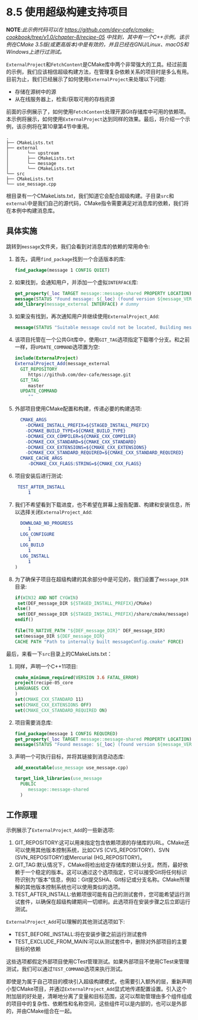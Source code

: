 # 8.5 使用超级构建支持项目

**NOTE**:*此示例代码可以在 https://github.com/dev-cafe/cmake-cookbook/tree/v1.0/chapter-8/recipe-05 中找到，其中有一个C++示例。该示例在CMake 3.5版(或更高版本)中是有效的，并且已经在GNU/Linux、macOS和Windows上进行过测试。*

`ExternalProject`和`FetchContent`是CMake库中两个非常强大的工具。经过前面的示例，我们应该相信超级构建方法，在管理复杂依赖关系的项目时是多么有用。目前为止，我们已经展示了如何使用`ExternalProject`来处理以下问题:

* 存储在源树中的源
* 从在线服务器上，检索/获取可用的存档资源

前面的示例展示了，如何使用`FetchContent`处理开源Git存储库中可用的依赖项。本示例将展示，如何使用`ExternalProject`达到同样的效果。最后，将介绍一个示例，该示例将在第10章第4节中重用。

```shell
.
├── CMakeLists.txt
├── external
│ 		└── upstream
│ 		├── CMakeLists.txt
│ 		└── message
│ 		└── CMakeLists.txt
└── src
├── CMakeLists.txt
└── use_message.cpp
```

根目录有一个CMakeLists.txt，我们知道它会配合超级构建。子目录`src`和`external`中是我们自己的源代码，CMake指令需要满足对消息库的依赖，我们将在本例中构建消息库。

## 具体实施

跳转到`message`文件夹，我们会看到对消息库的依赖的常用命令:

1. 首先，调用`find_package`找到一个合适版本的库:

   ```cmake
   find_package(message 1 CONFIG QUIET)
   ```

2. 如果找到，会通知用户，并添加一个虚拟`INTERFACE`库:

   ```cmake
   get_property(_loc TARGET message::message-shared PROPERTY LOCATION)
   message(STATUS "Found message: ${_loc} (found version ${message_VERSION})")
   add_library(message_external INTERFACE) # dummy
   ```

3. 如果没有找到，再次通知用户并继续使用`ExternalProject_Add`:

   ```cmake
   message(STATUS "Suitable message could not be located, Building message instead.")
   ```

4. 该项目托管在一个公共Git库中，使用`GIT_TAG`选项指定下载哪个分支。和之前一样，将`UPDATE_COMMAND`选项置为空:

   ```cmake
   include(ExternalProject)
   ExternalProject_Add(message_external
     GIT_REPOSITORY
     	https://github.com/dev-cafe/message.git
     GIT_TAG
     	master
     UPDATE_COMMAND
     	""
   ```

5. 外部项目使用CMake配置和构建，传递必要的构建选项:

   ```cmake
     CMAKE_ARGS
       -DCMAKE_INSTALL_PREFIX=${STAGED_INSTALL_PREFIX}
       -DCMAKE_BUILD_TYPE=${CMAKE_BUILD_TYPE}
       -DCMAKE_CXX_COMPILER=${CMAKE_CXX_COMPILER}
       -DCMAKE_CXX_STANDARD=${CMAKE_CXX_STANDARD}
       -DCMAKE_CXX_EXTENSIONS=${CMAKE_CXX_EXTENSIONS}
       -DCMAKE_CXX_STANDARD_REQUIRED=${CMAKE_CXX_STANDARD_REQUIRED}
     CMAKE_CACHE_ARGS
     	-DCMAKE_CXX_FLAGS:STRING=${CMAKE_CXX_FLAGS}
   ```

6. 项目安装后进行测试:

   ```cmake
   	TEST_AFTER_INSTALL
   		1
   ```

7. 我们不希望看到下载进度，也不希望在屏幕上报告配置、构建和安装信息，所以选择关闭`ExternalProject_Add`:

   ```cmake
     DOWNLOAD_NO_PROGRESS
     	1
     LOG_CONFIGURE
     	1
     LOG_BUILD
     	1
     LOG_INSTALL
     	1
   )
   ```

8. 为了确保子项目在超级构建的其余部分中是可见的，我们设置了`message_DIR`目录:

   ```cmake
   if(WIN32 AND NOT CYGWIN)
   	set(DEF_message_DIR ${STAGED_INSTALL_PREFIX}/CMake)
   else()
   	set(DEF_message_DIR ${STAGED_INSTALL_PREFIX}/share/cmake/message)
   endif()
   	
   file(TO_NATIVE_PATH "${DEF_message_DIR}" DEF_message_DIR)
   set(message_DIR ${DEF_message_DIR}
   CACHE PATH "Path to internally built messageConfig.cmake" FORCE)
   ```

最后，来看一下`src`目录上的CMakeLists.txt：

1. 同样，声明一个C++11项目:

   ```cmake
   cmake_minimum_required(VERSION 3.6 FATAL_ERROR)
   project(recipe-05_core
   LANGUAGES CXX
   )
   set(CMAKE_CXX_STANDARD 11)
   set(CMAKE_CXX_EXTENSIONS OFF)
   set(CMAKE_CXX_STANDARD_REQUIRED ON)
   ```

2. 项目需要消息库:

   ```cmake
   find_package(message 1 CONFIG REQUIRED)
   get_property(_loc TARGET message::message-shared PROPERTY LOCATION)
   message(STATUS "Found message: ${_loc} (found version ${message_VERSION})")
   ```

3. 声明一个可执行目标，并将其链接到消息动态库:

   ```cmake
   add_executable(use_message use_message.cpp)
   
   target_link_libraries(use_message
     PUBLIC
     	message::message-shared
     )
   ```

## 工作原理

示例展示了`ExternalProject_Add`的一些新选项:

1. GIT_REPOSITORY:这可以用来指定包含依赖项源的存储库的URL。CMake还可以使用其他版本控制系统，比如CVS (CVS_REPOSITORY)、SVN (SVN_REPOSITORY)或Mercurial (HG_REPOSITORY)。
2. GIT_TAG:默认情况下，CMake将检出给定存储库的默认分支。然而，最好依赖于一个稳定的版本。这可以通过这个选项指定，它可以接受Git将任何标识符识别为“版本”信息，例如：Git提交SHA、Git标记或分支名称。CMake所理解的其他版本控制系统也可以使用类似的选项。
3. TEST_AFTER_INSTALL:依赖项很可能有自己的测试套件，您可能希望运行测试套件，以确保在超级构建期间一切顺利。此选项将在安装步骤之后立即运行测试。

`ExternalProject_Add`可以理解的其他测试选项如下:

* TEST_BEFORE_INSTALL:将在安装步骤之前运行测试套件
* TEST_EXCLUDE_FROM_MAIN:可以从测试套件中，删除对外部项目的主要目标的依赖

这些选项都假定外部项目使用CTest管理测试。如果外部项目不使用CTest来管理测试，我们可以通过`TEST_COMMAND`选项来执行测试。

即使是为属于自己项目的模块引入超级构建模式，也需要引入额外的层，重新声明小型CMake项目，并通过`ExternalProject_Add`显式地传递配置设置。引入这个附加层的好处是，清晰地分离了变量和目标范围，这可以帮助管理由多个组件组成的项目中的复杂性、依赖性和名称空间，这些组件可以是内部的，也可以是外部的，并由CMake组合在一起。

